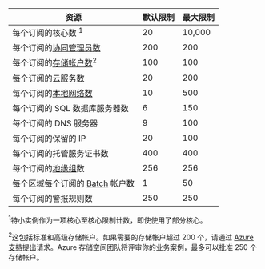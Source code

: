 资源|默认限制|最大限制
---|---|---
每个订阅的核心数 <sup>1</sup>|20|10,000
每个订阅的[协同管理员数](/documentation/articles/billing-add-change-azure-subscription-administrator/)|200|200
每个订阅的[存储帐户数](/documentation/articles/storage-create-storage-account/)<sup>2</sup>|100|100
每个订阅的[云服务数](/documentation/articles/cloud-services-choose-me/)|20|200
每个订阅的[本地网络数](http://msdn.microsoft.com/zh-cn/library/jj157100.aspx)|10|500
每个订阅的 SQL 数据库服务器数|6|150
每个订阅的 DNS 服务器|9|100
每个订阅的保留的 IP|20|100
每个订阅的托管服务证书数|400|400
每个订阅的[地缘组](/documentation/articles/virtual-networks-migrate-to-regional-vnet/)数|256|256
每个区域每个订阅的 [Batch](/documentation/services/batch/) 帐户数|1|50
每个订阅的警报规则数|250|250

<sup>1</sup>特小实例作为一项核心至核心限制计数，即使使用了部分核心。

<sup>2</sup>这包括标准和高级存储帐户。如果需要的存储帐户超过 200 个，请通过 [Azure 支持](/support/faq/)提出请求。Azure 存储空间团队将评审你的业务案例，最多可以批准 250 个存储帐户。

<!---HONumber=Mooncake_0905_2016-->